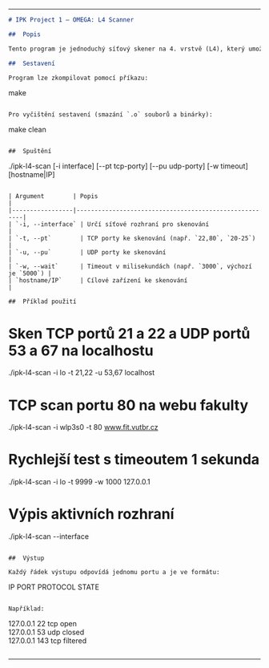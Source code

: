 
---

```markdown
# IPK Project 1 – OMEGA: L4 Scanner

##  Popis

Tento program je jednoduchý síťový skener na 4. vrstvě (L4), který umožňuje skenovat zadané TCP a UDP porty cílové IP adresy nebo hostname. Podporuje jak IPv4, tak IPv6. Program umí určit, zda je port `open`, `closed`, nebo `filtered`, a funguje jak pro TCP, tak UDP provoz.

##  Sestavení

Program lze zkompilovat pomocí příkazu:

```
make
```

Pro vyčištění sestavení (smazání `.o` souborů a binárky):

```
make clean
```

##  Spuštění

```
./ipk-l4-scan [-i interface] [--pt tcp-porty] [--pu udp-porty] [-w timeout] [hostname|IP]
```

| Argument        | Popis                                                |
|-----------------|-------------------------------------------------------|
| `-i, --interface` | Určí síťové rozhraní pro skenování                  |
| `-t, --pt`        | TCP porty ke skenování (např. `22,80`, `20-25`)      |
| `-u, --pu`        | UDP porty ke skenování                               |
| `-w, --wait`      | Timeout v milisekundách (např. `3000`, výchozí je `5000`) |
| `hostname/IP`     | Cílové zařízení ke skenování                         |

##  Příklad použití

```
# Sken TCP portů 21 a 22 a UDP portů 53 a 67 na localhostu
./ipk-l4-scan -i lo -t 21,22 -u 53,67 localhost

# TCP scan portu 80 na webu fakulty
./ipk-l4-scan -i wlp3s0 -t 80 www.fit.vutbr.cz

# Rychlejší test s timeoutem 1 sekunda
./ipk-l4-scan -i lo -t 9999 -w 1000 127.0.0.1

# Výpis aktivních rozhraní
./ipk-l4-scan --interface
```

##  Výstup

Každý řádek výstupu odpovídá jednomu portu a je ve formátu:

```
IP PORT PROTOCOL STATE
```

Například:

```
127.0.0.1 22 tcp open  
127.0.0.1 53 udp closed  
127.0.0.1 143 tcp filtered
```
```

---


